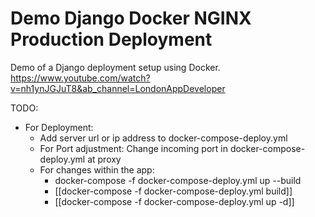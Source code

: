 # Demo Django Docker NGINX Production Deployment

Demo of a Django deployment setup using Docker.
https://www.youtube.com/watch?v=nh1ynJGJuT8&ab_channel=LondonAppDeveloper

TODO: 
- For Deployment:
	- Add server url or ip address to docker-compose-deploy.yml
	- For Port adjustment: Change incoming port in docker-compose-deploy.yml at proxy
	- For changes within the app:
		- docker-compose -f docker-compose-deploy.yml up --build
		- [[docker-compose -f docker-compose-deploy.yml build]]
		- [[docker-compose -f docker-compose-deploy.yml up -d]]
